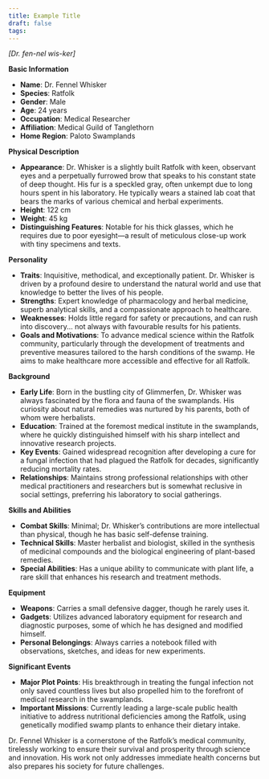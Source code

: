 ```yaml
---
title: Example Title
draft: false
tags:
---
```

*[Dr. fen-nel wis-ker]*

**Basic Information**

- **Name**: Dr. Fennel Whisker
- **Species**: Ratfolk
- **Gender**: Male
- **Age**: 24 years 
- **Occupation**: Medical Researcher
- **Affiliation**: Medical Guild of Tanglethorn
- **Home Region**: Paloto Swamplands

**Physical Description**

- **Appearance**: Dr. Whisker is a slightly built Ratfolk with keen, observant eyes and a perpetually furrowed brow that speaks to his constant state of deep thought. His fur is a speckled gray, often unkempt due to long hours spent in his laboratory. He typically wears a stained lab coat that bears the marks of various chemical and herbal experiments.
- **Height**: 122 cm
- **Weight**: 45 kg
- **Distinguishing Features**: Notable for his thick glasses, which he requires due to poor eyesight—a result of meticulous close-up work with tiny specimens and texts.

**Personality**

- **Traits**: Inquisitive, methodical, and exceptionally patient. Dr. Whisker is driven by a profound desire to understand the natural world and use that knowledge to better the lives of his people.
- **Strengths**: Expert knowledge of pharmacology and herbal medicine, superb analytical skills, and a compassionate approach to healthcare.
- **Weaknesses**: Holds little regard for safety or precautions, and can rush into discovery... not always with favourable results for his patients.
- **Goals and Motivations**: To advance medical science within the Ratfolk community, particularly through the development of treatments and preventive measures tailored to the harsh conditions of the swamp. He aims to make healthcare more accessible and effective for all Ratfolk.

**Background**

- **Early Life**: Born in the bustling city of Glimmerfen, Dr. Whisker was always fascinated by the flora and fauna of the swamplands. His curiosity about natural remedies was nurtured by his parents, both of whom were herbalists.
- **Education**: Trained at the foremost medical institute in the swamplands, where he quickly distinguished himself with his sharp intellect and innovative research projects.
- **Key Events**: Gained widespread recognition after developing a cure for a fungal infection that had plagued the Ratfolk for decades, significantly reducing mortality rates.
- **Relationships**: Maintains strong professional relationships with other medical practitioners and researchers but is somewhat reclusive in social settings, preferring his laboratory to social gatherings.

**Skills and Abilities**

- **Combat Skills**: Minimal; Dr. Whisker’s contributions are more intellectual than physical, though he has basic self-defense training.
- **Technical Skills**: Master herbalist and biologist, skilled in the synthesis of medicinal compounds and the biological engineering of plant-based remedies.
- **Special Abilities**: Has a unique ability to communicate with plant life, a rare skill that enhances his research and treatment methods.

**Equipment**

- **Weapons**: Carries a small defensive dagger, though he rarely uses it.
- **Gadgets**: Utilizes advanced laboratory equipment for research and diagnostic purposes, some of which he has designed and modified himself.
- **Personal Belongings**: Always carries a notebook filled with observations, sketches, and ideas for new experiments.

**Significant Events**

- **Major Plot Points**: His breakthrough in treating the fungal infection not only saved countless lives but also propelled him to the forefront of medical research in the swamplands.
- **Important Missions**: Currently leading a large-scale public health initiative to address nutritional deficiencies among the Ratfolk, using genetically modified swamp plants to enhance their dietary intake.

Dr. Fennel Whisker is a cornerstone of the Ratfolk’s medical community, tirelessly working to ensure their survival and prosperity through science and innovation. His work not only addresses immediate health concerns but also prepares his society for future challenges.